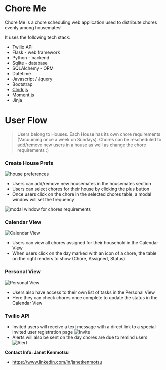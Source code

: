 # Chore Me

Chore Me is a chore scheduling web application used to distribute chores evenly among housemates!

It uses the following tech stack:
  - Twilio API
  - Flask - web framework
  - Python - backend
  - Sqlite - database
  - SQLAlchemy - ORM
  - Datetime
  - Javascript / Jquery
  - Bootstrap
  - [Clndr.js](http://kylestetz.github.io/CLNDR/)
  - Moment.js
  - Jinja

# User Flow

> Users belong to Houses. 
> Each House has its own chore requirements (Vacuuming once a week on Sundays).
> Chores can be rescheduled to add/remove new users in a house as well as change the chore requirements :)

### Create House Prefs
![house preferences](https://raw.githubusercontent.com/janet/choreme/master/static/img/readme-house-pref.png)
* Users can add/remove new housemates in the housemates section
* Users can select chores for their house by clicking the plus button
* Once users click on the chore in the selected chores table, a modal window will set the frequency

![modal window for chores requirements](https://raw.githubusercontent.com/janet/choreme/master/static/img/readme-modal.png)

### Calendar View
![Calendar View](https://raw.githubusercontent.com/janet/choreme/master/static/img/readme-calendar-view-selected.png)
* Users can view all chores assigned for their household in the Calendar View
* When users click on the day marked with an icon of a chore, the table on the right renders to show (Chore, Assigned, Status)

### Personal View
![Personal View](https://raw.githubusercontent.com/janet/choreme/master/static/img/readme-personal-view.png)
* Users also have access to their own list of tasks in the Personal View
* Here they can check chores once complete to update the status in the Calendar View

### Twilio API
* Invited users will receive a text message with a direct link to a special invited user registration page
![Invite](https://raw.githubusercontent.com/janet/choreme/master/static/img/readme-twilio-invite.png)
* Alerts will also be sent on the day chores are due to remind users 
![Alert](https://raw.githubusercontent.com/janet/choreme/master/static/img/readme-twilio-alert.png)

**Contact Info: Janet Kenmotsu**
- https://www.linkedin.com/in/janetkenmotsu


